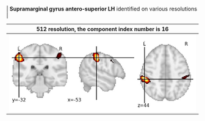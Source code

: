 


| **Supramarginal gyrus antero-superior LH** identified on various resolutions |

| 512 resolution, the component index number is 16|  
|:---:|  
| ![Component 512](../512/final/16.jpg "From component 512: Supramarginal gyrus antero-superior LH") |